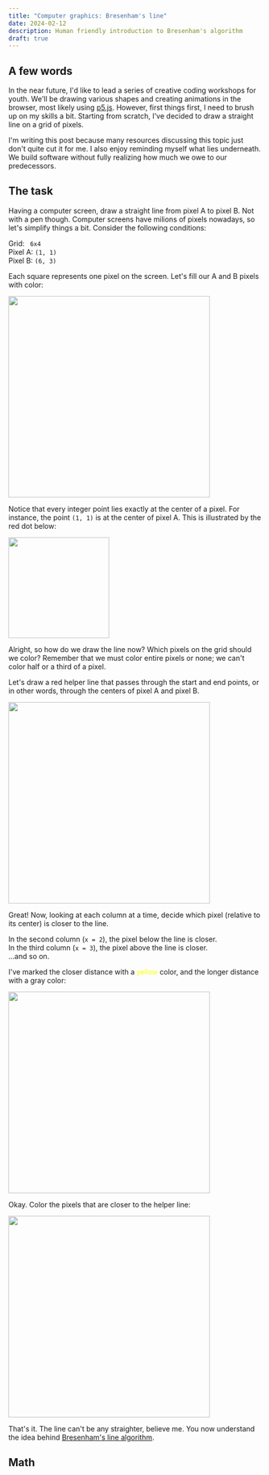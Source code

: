 ```yaml
---
title: "Computer graphics: Bresenham's line"
date: 2024-02-12
description: Human friendly introduction to Bresenham's algorithm
draft: true
---
```


## A few words

In the near future, I'd like to lead a series of creative coding workshops for youth. We'll be drawing various shapes and creating animations in the browser, most likely using [p5.js](https://p5js.org/). However, first things first, I need to brush up on my skills a bit. Starting from scratch, I've decided to draw a straight line on a grid of pixels.

I'm writing this post because many resources discussing this topic just don't quite cut it for me. I also enjoy reminding myself what lies underneath. We build software without fully realizing how much we owe to our predecessors.

## The task

Having a computer screen, draw a straight line from pixel A to pixel B. Not with a pen though. Computer screens have milions of pixels nowadays, so let's simplify things a bit. Consider the following conditions:

Grid: ` 6x4`<br />Pixel A: `(1, 1)`<br />Pixel B: `(6, 3)`

Each square represents one pixel on the screen. Let's fill our A and B pixels with color:

<img src="/images/bresenhams-line/1.jpg" width="400" />

Notice that every integer point lies exactly at the center of a pixel. For instance, the point `(1, 1)` is at the center of pixel A. This is illustrated by the red dot below:

<img src="/images/bresenhams-line/2.jpg" width="200" />

Alright, so how do we draw the line now? Which pixels on the grid should we color? Remember that we must color entire pixels or none; we can't color half or a third of a pixel.

Let's draw a red helper line that passes through the start and end points, or in other words, through the centers of pixel A and pixel B.

<img src="/images/bresenhams-line/3.jpg" width="400" />

Great! Now, looking at each column at a time, decide which pixel (relative to its center) is closer to the line.

In the second column (`x = 2`), the pixel below the line is closer.
<br />In the third column (`x = 3`), the pixel above the line is closer.
<br />...and so on.

I've marked the closer distance with a <span style="color: yellow">yellow</span> color, and the longer distance with a gray color:

<img src="/images/bresenhams-line/4.jpg" width="400" />

Okay. Color the pixels that are closer to the helper line:

<img src="/images/bresenhams-line/5.jpg" width="400" />

That's it. The line can't be any straighter, believe me. You now understand the idea behind [Bresenham's line algorithm](https://en.wikipedia.org/wiki/Bresenham%27s_line_algorithm).

## Math
